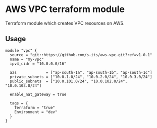 # AWS VPC terraform module
Terraform module which creates VPC resources on AWS.

## Usage

```hcl
module "vpc" {
  source = "git::https://github.com/s-its/aws-vpc.git?ref=v1.0.1"
  name = "my-vpc"
  ipv4_cidr = "10.0.0.0/16"

  azs             = ["ap-south-1a", "ap-south-1b", "ap-south-1c"]
  private_subnets = ["10.0.1.0/24", "10.0.2.0/24", "10.0.3.0/24"]
  public_subnets  = ["10.0.101.0/24", "10.0.102.0/24", "10.0.103.0/24"]

  enable_nat_gateway = true

  tags = {
    Terraform = "true"
    Environment = "dev"
  }
}
```
